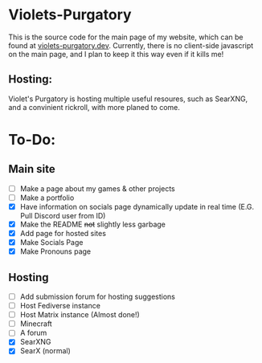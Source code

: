 # Violets-Purgatory

This is the source code for the main page of my website, which can be found at <a href="https://violets-purgatory.dev">violets-purgatory.dev</a>.
Currently, there is no client-side javascript on the main page, and I plan to keep it this way even if it kills me!
    
## Hosting:
Violet's Purgatory is hosting multiple useful resoures, such as SearXNG, and a convinient rickroll, with more planed to come.

# To-Do:
## Main site
- [ ] Make a page about my games & other projects
- [ ] Make a portfolio
- [x] Have information on socials page dynamically update in real time (E.G. Pull Discord user from ID)
- [x] Make the README ~~not~~ slightly less garbage
- [x] Add page for hosted sites
- [x] Make Socials Page
- [x] Make Pronouns page
## Hosting
- [ ] Add submission forum for hosting suggestions
- [ ] Host Fediverse instance
- [ ] Host Matrix instance (Almost done!)
- [ ] Minecraft
- [ ] A forum
- [x] SearXNG
- [x] SearX (normal)